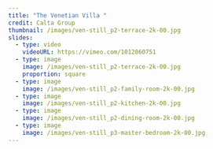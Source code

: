 ```yaml
---
title: "The Venetian Villa "
credit: Calta Group
thumbnail: /images/ven-still_p2-terrace-2k-00.jpg
slides:
  - type: video
    videoURL: https://vimeo.com/1012060751
  - type: image
    image: /images/ven-still_p2-terrace-2k-00.jpg
    proportion: square
  - type: image
    image: /images/ven-still_p2-family-room-2k-00.jpg
  - type: image
    image: /images/ven-still_p2-kitchen-2k-00.jpg
  - type: image
    image: /images/ven-still_p2-dining-room-2k-00.jpg
  - type: image
    image: /images/ven-still_p3-master-bedroom-2k-00.jpg
---
```

